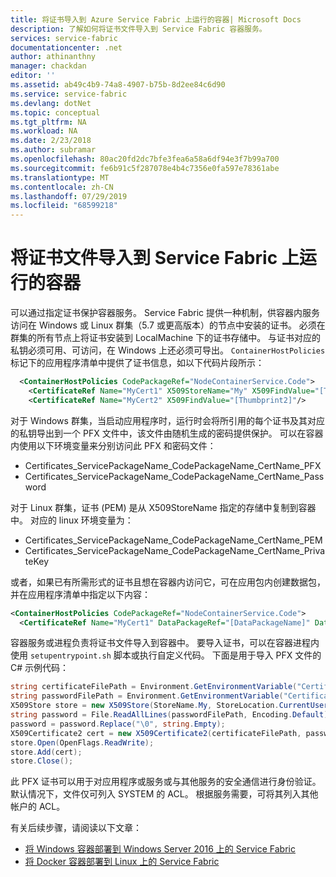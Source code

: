 ```yaml
---
title: 将证书导入到 Azure Service Fabric 上运行的容器| Microsoft Docs
description: 了解如何将证书文件导入到 Service Fabric 容器服务。
services: service-fabric
documentationcenter: .net
author: athinanthny
manager: chackdan
editor: ''
ms.assetid: ab49c4b9-74a8-4907-b75b-8d2ee84c6d90
ms.service: service-fabric
ms.devlang: dotNet
ms.topic: conceptual
ms.tgt_pltfrm: NA
ms.workload: NA
ms.date: 2/23/2018
ms.author: subramar
ms.openlocfilehash: 80ac20fd2dc7bfe3fea6a58a6df94e3f7b99a700
ms.sourcegitcommit: fe6b91c5f287078e4b4c7356e0fa597e78361abe
ms.translationtype: MT
ms.contentlocale: zh-CN
ms.lasthandoff: 07/29/2019
ms.locfileid: "68599218"
---
```

# <a name="import-a-certificate-file-into-a-container-running-on-service-fabric"></a>将证书文件导入到 Service Fabric 上运行的容器

可以通过指定证书保护容器服务。 Service Fabric 提供一种机制，供容器内服务访问在 Windows 或 Linux 群集（5.7 或更高版本）的节点中安装的证书。 必须在群集的所有节点上将证书安装到 LocalMachine 下的证书存储中。 与证书对应的私钥必须可用、可访问，在 Windows 上还必须可导出。 `ContainerHostPolicies` 标记下的应用程序清单中提供了证书信息，如以下代码片段所示：

```xml
  <ContainerHostPolicies CodePackageRef="NodeContainerService.Code">
    <CertificateRef Name="MyCert1" X509StoreName="My" X509FindValue="[Thumbprint1]"/>
    <CertificateRef Name="MyCert2" X509FindValue="[Thumbprint2]"/>
 ```

对于 Windows 群集，当启动应用程序时，运行时会将所引用的每个证书及其对应的私钥导出到一个 PFX 文件中，该文件由随机生成的密码提供保护。 可以在容器内使用以下环境变量来分别访问此 PFX 和密码文件： 

* Certificates_ServicePackageName_CodePackageName_CertName_PFX
* Certificates_ServicePackageName_CodePackageName_CertName_Password

对于 Linux 群集，证书 (PEM) 是从 X509StoreName 指定的存储中复制到容器中。 对应的 linux 环境变量为：

* Certificates_ServicePackageName_CodePackageName_CertName_PEM
* Certificates_ServicePackageName_CodePackageName_CertName_PrivateKey

或者，如果已有所需形式的证书且想在容器内访问它，可在应用包内创建数据包，并在应用程序清单中指定以下内容：

```xml
<ContainerHostPolicies CodePackageRef="NodeContainerService.Code">
  <CertificateRef Name="MyCert1" DataPackageRef="[DataPackageName]" DataPackageVersion="[Version]" RelativePath="[Relative Path to certificate inside DataPackage]" Password="[password]" IsPasswordEncrypted="[true/false]"/>
 ```

容器服务或进程负责将证书文件导入到容器中。 要导入证书，可以在容器进程内使用 `setupentrypoint.sh` 脚本或执行自定义代码。 下面是用于导入 PFX 文件的 C# 示例代码：

```csharp
string certificateFilePath = Environment.GetEnvironmentVariable("Certificates_MyServicePackage_NodeContainerService.Code_MyCert1_PFX");
string passwordFilePath = Environment.GetEnvironmentVariable("Certificates_MyServicePackage_NodeContainerService.Code_MyCert1_Password");
X509Store store = new X509Store(StoreName.My, StoreLocation.CurrentUser);
string password = File.ReadAllLines(passwordFilePath, Encoding.Default)[0];
password = password.Replace("\0", string.Empty);
X509Certificate2 cert = new X509Certificate2(certificateFilePath, password, X509KeyStorageFlags.MachineKeySet | X509KeyStorageFlags.PersistKeySet);
store.Open(OpenFlags.ReadWrite);
store.Add(cert);
store.Close();
```
此 PFX 证书可以用于对应用程序或服务或与其他服务的安全通信进行身份验证。 默认情况下，文件仅可列入 SYSTEM 的 ACL。 根据服务需要，可将其列入其他帐户的 ACL。

有关后续步骤，请阅读以下文章：

* [将 Windows 容器部署到 Windows Server 2016 上的 Service Fabric](service-fabric-get-started-containers.md)
* [将 Docker 容器部署到 Linux 上的 Service Fabric](service-fabric-get-started-containers-linux.md)

